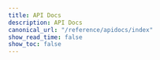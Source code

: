 ```yaml
---
title: API Docs
description: API Docs
canonical_url: "/reference/apidocs/index"
show_read_time: false
show_toc: false
---
```


<link rel="stylesheet" type="text/css" href="./style.css">
<link rel="stylesheet" type="text/css" href="/css/swagger-ui/swagger-ui.css">

<div id="swagger-ui"></div>

<script src="/js/swagger-ui/swagger-ui-bundle.js" charset="UTF-8"></script>
<script src="/js/swagger-ui/swagger-ui-standalone-preset.js" charset="UTF-8"></script>
<script>
    window.addEventListener('load', function() {
      const ui = SwaggerUIBundle({
        url: "./swagger.json",
        dom_id: '#swagger-ui',
        deepLinking: true,
        presets: [
          SwaggerUIBundle.presets.apis,
        //   SwaggerUIStandalonePreset
        ],
        plugins: [
          SwaggerUIBundle.plugins.DownloadUrl
        ],
        // layout: "StandaloneLayout"
      });

      window.swaggerUI = ui;
    });
</script>
